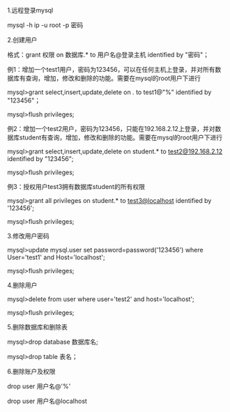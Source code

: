 1.远程登录mysql

mysql -h ip -u root -p 密码

2.创建用户

 格式：grant 权限 on 数据库.* to 用户名@登录主机 identified by "密码"；

  例1：增加一个test1用户，密码为123456，可以在任何主机上登录，并对所有数据库有查询，增加，修改和删除的功能。需要在mysql的root用户下进行

  mysql>grant select,insert,update,delete on *.* to test1@"%" identified by "123456"；

  mysql>flush privileges;

   例2：增加一个test2用户，密码为123456，只能在192.168.2.12上登录，并对数据库student有查询，增加，修改和删除的功能。需要在mysql的root用户下进行

  mysql>grant select,insert,update,delete on student.* to test2@192.168.2.12 identified by "123456";

   mysql>flush privileges;

   例3：授权用户test3拥有数据库student的所有权限

   mysql>grant all privileges on student.* to [test3@localhost](mailto:test3@localhost) identified by '123456';

   mysql>flush privileges;

3.修改用户密码

   mysql>update mysql.user set password=password('123456') where User='test1' and Host='localhost';

   mysql>flush privileges;

4.删除用户

  mysql>delete from user where user='test2' and host='localhost';

 mysql>flush privileges;

5.删除数据库和删除表

 mysql>drop database 数据库名;

 mysql>drop table 表名；

6.删除账户及权限

 drop user 用户名@'%'

 drop user 用户名@localhost
